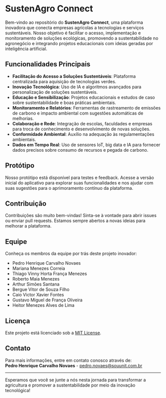 # SustenAgro Connect

Bem-vindo ao repositório do **SustenAgro Connect**, uma plataforma inovadora que conecta empresas agrícolas a tecnologias e serviços sustentáveis. Nosso objetivo é facilitar o acesso, implementação e monitoramento de soluções ecológicas, promovendo a sustentabilidade no agronegócio e integrando projetos educacionais com ideias geradas por inteligência artificial.

## Funcionalidades Principais

- **Facilitação do Acesso a Soluções Sustentáveis**: Plataforma centralizada para aquisição de tecnologias verdes.
- **Inovação Tecnológica**: Uso de IA e algoritmos avançados para personalização de soluções sustentáveis.
- **Educação e Sensibilização**: Projetos educacionais e estudos de caso sobre sustentabilidade e boas práticas ambientais.
- **Monitoramento e Relatórios**: Ferramentas de rastreamento de emissões de carbono e impacto ambiental com sugestões automáticas de melhorias.
- **Colaboração e Rede**: Integração de escolas, faculdades e empresas para troca de conhecimento e desenvolvimento de novas soluções.
- **Conformidade Ambiental**: Auxílio na adequação às regulamentações ambientais.
- **Dados em Tempo Real**: Uso de sensores IoT, big data e IA para fornecer dados precisos sobre consumo de recursos e pegada de carbono.

## Protótipo

Nosso protótipo está disponível para testes e feedback. Acesse a versão inicial do aplicativo para explorar suas funcionalidades e nos ajudar com suas sugestões para o aprimoramento contínuo da plataforma.

## Contribuição

Contribuições são muito bem-vindas! Sinta-se à vontade para abrir issues ou enviar pull requests. Estamos sempre abertos a novas ideias para melhorar a plataforma.

## Equipe

Conheça os membros da equipe por trás deste projeto inovador:

- Pedro Henrique Carvalho Novaes
- Mariana Menezes Correia
- Thiago Vinny Horta França Menezes
- Roberto Maia Menezes
- Arthur Simões Santana
- Bergue Vitor de Souza Filho
- Caio Victor Xavier Fontes
- Gustavo Miguel de França Oliveira
- Heitor Menezes Alves de Lima

## Licença

Este projeto está licenciado sob a [MIT License](LICENSE).

## Contato

Para mais informações, entre em contato conosco através de:  
**Pedro Henrique Carvalho Novaes** - [pedro.novaes@souunit.com.br](mailto:pedro.novaes@souunit.com.br)

---

Esperamos que você se junte a nós nesta jornada para transformar a agricultura e promover a sustentabilidade por meio da inovação tecnológica!

